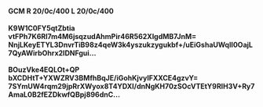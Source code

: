 #### GCM R 20/0c/400 L 20/0c/400
**K9W1C0FY5qtZbtia**<br/>**vtFPh7K6Rl7m4M6jsqzudAhmPir46R562XIgdMB7JnM=**<br/>**NnjLKeyETYL3DnvrTiB98z4qeW3k4yszukzygukbf+/uEiGshaUWqlI0OajL7QyAWirbOhrx2lDNFgui...**<br/><br/>
**BOuzVke4EQLOt+QP**<br/>**bXCDHtT+YXWZRV3BMfhBqJE/iGohKjvylFXXCE4gzvY=**<br/>**7SYmUW4rqm29jpRrXWyox8T4YDXI/dnNgKH70zSOcVTEtY9RIH3V+Ry7AmaL0B2fEZDkwfQBpj896dnC...**
